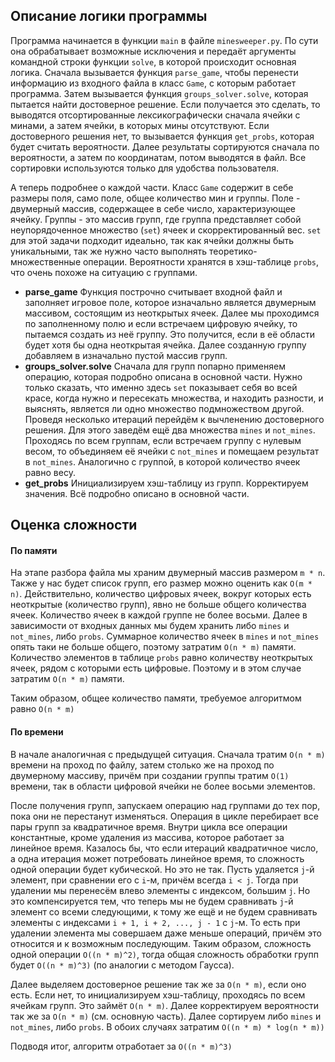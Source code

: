 ## Описание логики программы
Программа начинается в функции `main` в файле `minesweeper.py`. По сути она обрабатывает возможные исключения и  передаёт аргументы
командной строки функции `solve`, в которой происходит основная логика. Сначала вызывается функция `parse_game`, чтобы 
перенести информацию из входного файла в класс `Game`, с которым работает программа. Затем вызывается функция `groups_solver.solve`, 
которая пытается найти достоверное решение. Если получается это сделать, то выводятся отсортированные лексикографически сначала 
ячейки с минами, а затем ячейки, в которых мины отсутствуют. Если достоверного решения нет, то вызывается функция `get_probs`, которая
будет считать вероятности. Далее результаты сортируются сначала по вероятности, а затем по координатам, потом выводятся в файл.
Все сортировки используются только для удобства пользователя.

А теперь подробнее о каждой части. Класс `Game` содержит в себе размеры поля, само поле, общее количество мин и группы. Поле - двумерный
массив, содержащее в себе число, характеризующее ячейку. Группы - это массив групп, где группа представляет собой неупорядоченное множество (`set`)
ячеек и скорректированный вес. `set` для этой задачи подходит идеально, так как ячейки должны быть уникальными, так же нужно часто выполнять
теоретико-множественные операции. Вероятности хранятся в хэш-таблице `probs`, что очень похоже на ситуацию с группами. 
* **parse_game** 
Функция построчно считывает входной файл и заполняет игровое поле, которое изначально является двумерным массивом, состоящим из неоткрытых
ячеек. Далее мы проходимся по заполненному полю и если встречаем цифровую ячейку,
то пытаемся создать из неё группу. Это получится, если в её области будет хотя бы одна неоткрытая ячейка. Далее созданную группу добавляем в
изначально пустой массив групп. 
* **groups_solver.solve** 
Сначала для групп попарно применяем операцию, которая подробно описана в основной части. Нужно только сказать, что именно здесь `set`
показывает себя во всей красе, когда нужно и пересекать множества, и находить разности, и выяснять, является ли одно множество
подмножеством другой. Проведя несколько итераций перейдём к вычленению достоверного решения. Для этого заведём ещё два множества
`mines` и `not_mines`. Проходясь по всем группам, если встречаем группу с нулевым весом, то объединяем её ячейки с `not_mines` и 
помещаем результат в `not_mines`. Аналогично с группой, в которой количество ячеек равно весу.
* **get_probs** 
Инициализируем хэш-таблицу из групп. Корректируем значения. Всё подробно описано в основной части.

## Оценка сложности
#### По памяти
На этапе разбора файла мы храним двумерный массив размером `m * n`. Также у нас будет список групп, его размер можно оценить как 
`O(m * n)`. Действительно, количество цифровых ячеек, вокруг которых есть неоткрытые (количество групп), явно не больше общего количества ячеек.
Количество ячеек в каждой группе не более восьми. Далее в зависимости от входных данных мы будем хранить либо `mines` и `not_mines`, либо 
`probs`. Суммарное количество ячеек в `mines` и `not_mines` опять таки не больше общего, поэтому затратим `O(n * m)` памяти. Количество
элементов в таблице `probs` равно количеству неоткрытых ячеек, рядом с которыми есть цифровые. Поэтому и в этом случае затратим `O(n * m)` памяти.

Таким образом, общее количество памяти, требуемое алгоритмом равно `O(n * m)`
#### По времени
В начале аналогичная с предыдущей ситуация. Сначала тратим `O(n * m)` времени на проход по файлу, затем столько же на проход по двумерному массиву,
причём при создании группы тратим `O(1)` времени, так в области цифровой ячейки не более восьми элементов. 

После получения групп, запускаем операцию 
над группами до тех пор, пока они не перестанут изменяться. Операция в цикле перебирает все пары групп за квадратичное время. Внутри цикла
все операции константные, кроме удаления из массива, которое работает за линейное время. Казалось бы, 
что если итераций квадратичное число, а одна итерация может потребовать линейное время, то сложность одной операции будет кубической.
Но это не так. Пусть удаляется `j`-й элемент, при сравнении его с `i`-м, причём всегда `i < j`. Тогда при удалении мы перенесём влево элементы 
c индексом, большим `j`. Но это компенсируется тем, что теперь мы не будем сравнивать `j`-й элемент со всеми следующими, к тому же ещё
и не будем сравнивать элементы с индексами `i + 1, i + 2, ..., j - 1` с `j`-м. То есть при удалении элемента мы совершаем даже меньше операций,
причём это относится и к возможным последующим. Таким образом, сложность одной операции `O((n * m)^2)`, тогда общая сложность 
обработки групп будет `O((n * m)^3)` (по аналогии с методом Гаусса). 

Далее выделяем достоверное решение так же за `O(n * m)`, если оно есть. Если нет, то инициализируем хэш-таблицу, проходясь по всем ячейкам
групп. Это займёт `O(n * m)`. Далее корректируем вероятности так же за `O(n * m)` (см. основную часть). Далее сортируем либо 
`mines` и `not_mines`, либо `probs`. В обоих случаях затратим `O((n * m) * log(n * m))`

Подводя итог, алгоритм отработает за `O((n * m)^3)`
